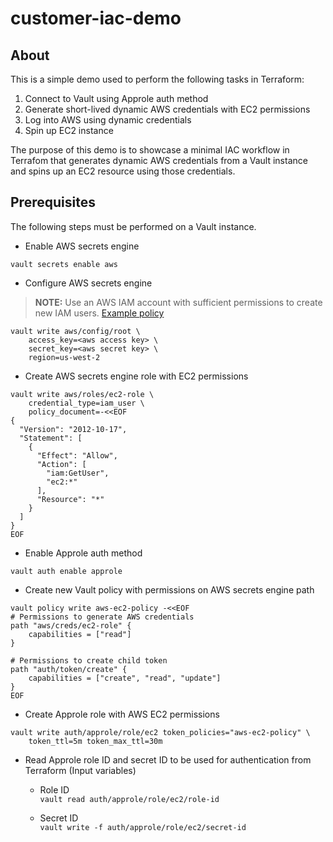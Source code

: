 # customer-iac-demo
## About
This is a simple demo used to perform the following tasks in Terraform:

1. Connect to Vault using Approle auth method
2. Generate short-lived dynamic AWS credentials with EC2 permissions
3. Log into AWS using dynamic credentials
4. Spin up EC2 instance

The purpose of this demo is to showcase a minimal IAC workflow in Terrafom that generates dynamic AWS credentials from a Vault instance and spins up an EC2 resource using those credentials.

## Prerequisites
The following steps must be performed on a Vault instance.

- Enable AWS secrets engine

`vault secrets enable aws`

- Configure AWS secrets engine  
>**NOTE:** Use an AWS IAM account with sufficient permissions to create new IAM users. [Example policy](https://developer.hashicorp.com/vault/docs/secrets/aws#example-iam-policy-for-vault)
```
vault write aws/config/root \
    access_key=<aws access key> \
    secret_key=<aws secret key> \
    region=us-west-2
```
- Create AWS secrets engine role with EC2 permissions
```
vault write aws/roles/ec2-role \
    credential_type=iam_user \
    policy_document=-<<EOF
{
  "Version": "2012-10-17",
  "Statement": [
    {
      "Effect": "Allow",
      "Action": [
        "iam:GetUser",
        "ec2:*"
      ],
      "Resource": "*"
    }
  ]
}
EOF
```
- Enable Approle auth method

`vault auth enable approle`

- Create new Vault policy with permissions on AWS secrets engine path
```
vault policy write aws-ec2-policy -<<EOF
# Permissions to generate AWS credentials
path "aws/creds/ec2-role" {
    capabilities = ["read"]
}

# Permissions to create child token
path "auth/token/create" {
    capabilities = ["create", "read", "update"]
}
EOF
```
- Create Approle role with AWS EC2 permissions
```
vault write auth/approle/role/ec2 token_policies="aws-ec2-policy" \
    token_ttl=5m token_max_ttl=30m
```
- Read Approle role ID and secret ID to be used for authentication from Terraform (Input variables)
  - Role ID  
    `vault read auth/approle/role/ec2/role-id`

  - Secret ID  
    `vault write -f auth/approle/role/ec2/secret-id`
